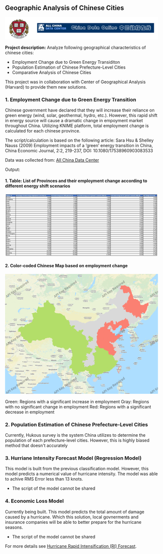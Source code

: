 ## Geographic Analysis of Chinese Cities

<img src="images/knime_logo.png?raw=true"/>

**Project description:** Analyze following geographical characteristics of chinese cities:
- Employment Change due to Green Energy Transiditon
- Population Estimation of Chinese Prefecture-Level Cities
- Comparative Analysis of Chinese Cities

This project was in collaboration with Center of Geographical Analysis (Harvard) to provide them new solutions.

### 1. Employment Change due to Green Energy Transition

Chinese government have declared that they will increase their reliance on green energy (wind, solar, geothermal, hydro, etc.). However, this rapid shift in energy source will cause a dramatic change in empoyment market throughout China. Utilizing KNIME platform, total employment change is calculated for each chinese province.

The script/calculation is based on the following article: 
Sara Hsu & Shelley Nauss (2009) Employment impacts of a ‘green’ energy
transition in China, China Economic Journal, 2:2, 219-237, DOI: 10.1080/17538960903083533

Data was collected from: [All China Data Center](https://www.china-data-online.com/)

Output:
#### 1. Table: List of Provinces and their employment change according to different energy shift scenarios

<img src="images/employment_change_table.jpg?raw=true"/>

#### 2. Color-coded Chinese Map based on employment change

<img src="images/Employment Map.png?raw=true"/>

Green: Regions with a significant increase in employment
Gray: Regions with no significant change in employment
Red: Regions with a significant decrease in employment


### 2. Population Estimation of Chinese Prefecture-Level Cities

Currently, Hukous survey is the system China utilizes to determine the population of each prefecture-level cities. However, this is highly biased method that doesn't accurately 

### 3. Hurriane Intensity Forecast Model (Regression Model)

This model is built from the previous classification model. However, this model predicts a numerical value of hurricane intensity. The model was able to achive RMS Error less than 13 knots.

* The script of the model cannot be shared


### 4. Economic Loss Model

Currently being built. This model predicts the total amount of damage caused by a hurricane. Which this solution, local govnerments and insurance companies will be able to better prepare for the hurricane seasons.

* The script of the model cannot be shared

For more details see [Hurricane Rapid Intensification (RI) Forecast](https://github.com/kwonkh0424/Hurricane-Prediction-Model).
